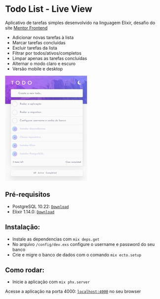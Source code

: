 # Todo List - Live View
  
 Aplicativo de tarefas simples desenvolvido na linguagem Elixir, desafio do site [Mentor Frontend](https://www.frontendmentor.io/challenges/todo-app-Su1_KokOW)

- Adicionar novas tarefas à lista
- Marcar tarefas concluídas
- Excluir tarefas da lista
- Filtrar por todos/ativos/completos
- Limpar apenas as tarefas concluídas
- Alternar o modo claro e escuro
- Versão mobile e desktop
  
![screenshot](https://github.com/vinadeia/todo_list_live_view/blob/docs/docs/screenshot.jpg?raw=true)

## Pré-requisitos

  * PostgreSQL 10.22: [`Download`](https://www.postgresql.org/download/windows/)
  * Elixir 1.14.0: [`Download`](https://elixir-lang.org/install.html)

## Instalação:

  * Instale as dependencias com `mix deps.get`
  * No arquivo `/config/dev.exs` configure o username e password do seu banco
  * Crie e migre o banco de dados com o comando `mix ecto.setup`
  
## Como rodar:

* Inicie a aplicação com `mix phx.server`

Acesse a aplicação na porta 4000: [`localhost:4000`](http://localhost:4000) no seu browser
